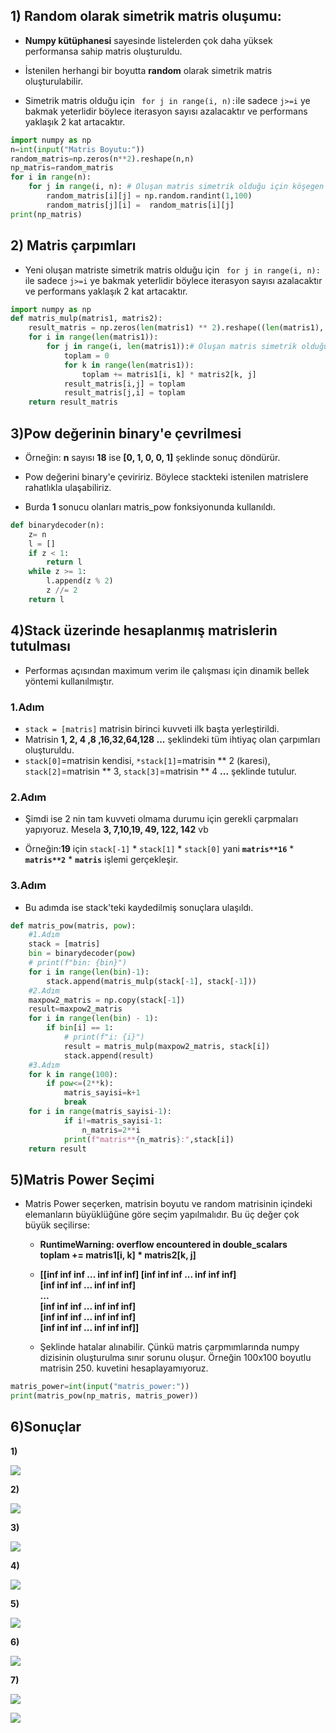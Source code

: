 ## 1) Random olarak simetrik matris oluşumu:

- **Numpy kütüphanesi** sayesinde listelerden çok daha yüksek performansa sahip matris oluşturuldu.

- İstenilen herhangi bir boyutta **random** olarak simetrik matris oluşturulabilir.

- Simetrik matris olduğu için ` for j in range(i, n):`ile sadece `j>=i`  ye bakmak yeterlidir böylece iterasyon sayısı azalacaktır ve performans yaklaşık 2 kat artacaktır.

```Python
import numpy as np
n=int(input("Matris Boyutu:"))
random_matris=np.zeros(n**2).reshape(n,n)
np_matris=random_matris
for i in range(n):
    for j in range(i, n): # Oluşan matris simetrik olduğu için köşegen ve üstüne bakmak yeterli olacaktır.
        random_matris[i][j] = np.random.randint(1,100)
        random_matris[j][i] =  random_matris[i][j]
print(np_matris)
```

## 2) Matris çarpımları

- Yeni oluşan matriste simetrik matris olduğu için  ` for j in range(i, n):` ile sadece `j>=i`  ye bakmak yeterlidir böylece iterasyon sayısı azalacaktır ve performans yaklaşık 2 kat artacaktır.

```Python
import numpy as np
def matris_mulp(matris1, matris2):
    result_matris = np.zeros(len(matris1) ** 2).reshape((len(matris1), len(matris1)))
    for i in range(len(matris1)):
        for j in range(i, len(matris1)):# Oluşan matris simetrik olduğu için köşegen ve üstüne bakmak yeterli olacaktır.
            toplam = 0
            for k in range(len(matris1)):
                toplam += matris1[i, k] * matris2[k, j]
            result_matris[i,j] = toplam
            result_matris[j,i] = toplam
    return result_matris
```

## 3)Pow değerinin binary'e çevrilmesi

- Örneğin: **n** sayısı **18** ise **[0, 1, 0, 0, 1]** şeklinde sonuç döndürür.
- Pow değerini binary'e çeviririz. Böylece stackteki istenilen matrislere rahatlıkla ulaşabiliriz.

- Burda **1** sonucu olanları matris_pow fonksiyonunda kullanıldı.

```Python
def binarydecoder(n):
    z= n
    l = []
    if z < 1:
        return l
    while z >= 1:
        l.append(z % 2)
        z //= 2
    return l
```

## 4)Stack üzerinde hesaplanmış matrislerin tutulması

- Performas açısından maximum verim ile çalışması için dinamik bellek yöntemi kullanılmıştır.

### 1.Adım

- `stack = [matris]` matrisin birinci kuvveti ilk başta yerleştirildi.
- Matrisin **1, 2, 4 ,8 ,16,32,64,128 ...** şeklindeki tüm ihtiyaç olan çarpımları oluşturuldu.
- `stack[0]`=matrisin kendisi, `*stack[1]`=matrisin ** 2 (karesi), `stack[2]`=matrisin ** 3, `stack[3]`=matrisin ** 4 **...** şeklinde tutulur.

### 2.Adım

- Şimdi ise 2 nin tam kuvveti olmama durumu için gerekli çarpmaları yapıyoruz. Mesela **3, 7,10,19, 49, 122, 142** vb

- Örneğin:**19** için `stack[-1]` * `stack[1]` * `stack[0]` yani  **`matris**16`** * **`matris**2`** * **`matris`** işlemi gerçekleşir.
### 3.Adım
- Bu adımda ise stack'teki kaydedilmiş sonuçlara ulaşıldı.
```Python
def matris_pow(matris, pow):
    #1.Adım
    stack = [matris]
    bin = binarydecoder(pow)
    # print(f"bin: {bin}")
    for i in range(len(bin)-1):
        stack.append(matris_mulp(stack[-1], stack[-1]))
    #2.Adım
    maxpow2_matris = np.copy(stack[-1])
    result=maxpow2_matris
    for i in range(len(bin) - 1):
        if bin[i] == 1:
            # print(f"i: {i}")
            result = matris_mulp(maxpow2_matris, stack[i])
            stack.append(result)
    #3.Adım
    for k in range(100):
        if pow<=(2**k):
            matris_sayisi=k+1
            break
    for i in range(matris_sayisi-1):
            if i!=matris_sayisi-1:
                n_matris=2**i
            print(f"matris**{n_matris}:",stack[i])
    return result
```

## 5)Matris Power Seçimi

- Matris Power seçerken, matrisin boyutu ve random matrisinin içindeki elemanların büyüklüğüne göre seçim yapılmalıdır. Bu üç değer çok büyük seçilirse:
    * **RuntimeWarning: overflow encountered in double_scalars\
  toplam += matris1[i, k] * matris2[k, j]**

   * **[[inf inf inf ... inf inf inf]
  [inf inf inf ... inf inf inf] \
  [inf inf inf ... inf inf inf] \
 ...\
  [inf inf inf ... inf inf inf] \
  [inf inf inf ... inf inf inf] \
  [inf inf inf ... inf inf inf]]**
  
   - Şeklinde hatalar alınabilir. Çünkü matris çarpmımlarında numpy dizisinin oluşturulma sınır sorunu oluşur. Örneğin 100x100 boyutlu matrisin 250. kuvetini hesaplayamıyoruz.

```Python
matris_power=int(input("matris_power:"))
print(matris_pow(np_matris, matris_power))
```

## 6)Sonuçlar

**1)**

![](sonuclar/1.PNG)

**2)**

![](sonuclar/2.PNG)

**3)**

![](sonuclar/3.PNG)

**4)**

![](sonuclar/4.PNG)

**5)**

![](sonuclar/5.PNG)

**6)**

![](sonuclar/6.PNG)

**7)**

![](sonuclar/7_1.PNG)

![](sonuclar/7_2.PNG)
